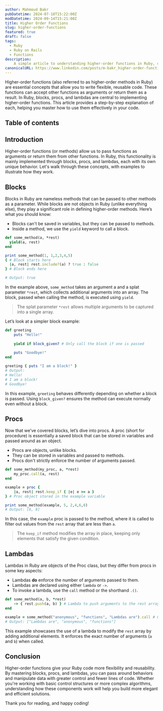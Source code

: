 ```yaml
---
author: Mahmoud Bakr
pubDatetime: 2024-07-18T15:22:00Z
modDatetime: 2024-09-14T15:21:00Z
title: Higher Order Functions
slug: higher-order-functions
featured: true
draft: false
tags:
  - Ruby
  - Ruby on Rails
  - Functions
description:
	A simple article to understanding higher-order functions in Ruby, covering blocks, procs, and lambdas with practical examples.
canonicalURL: https://www.linkedin.com/posts/m-bakr_higher-order-functions-activity-6993110708833947648-kiRf?utm_source=share&utm_medium=member_desktop
---
```


Higher-order functions (also referred to as higher-order methods in Ruby) are essential concepts that allow you to write flexible, reusable code. These functions can accept other functions as arguments or return them as a result. In Ruby, blocks, procs, and lambdas are central to implementing higher-order functions. This article provides a step-by-step explanation of each, helping you master how to use them effectively in your code.

## Table of contents
## Introduction
Higher-order functions (or methods) allow us to pass functions as arguments or return them from other functions. In Ruby, this functionality is mainly implemented through blocks, procs, and lambdas, each with its own unique behavior. Let's walk through these concepts, with examples to illustrate how they work.

## Blocks
Blocks in Ruby are nameless methods that can be passed to other methods as a parameter. While blocks are not objects in Ruby (unlike everything else), they play a significant role in defining higher-order methods. Here’s what you should know:

- Blocks can't be saved in variables, but they can be passed to methods.
- Inside a method, we use the `yield` keyword to call a block.

```ruby
def some_method(a, *rest)
  yield(a, rest)
end

print some_method(1, 1,2,3,4,5) 
{ # Block starts here
  |a, rest| rest.include?(a) ? true : false
} # Block ends here

# Output: true
```

In the example above, `some_method` takes an argument a and a splat parameter `*rest`, which collects additional arguments into an array. The block, passed when calling the method, is executed using `yield`.

> The splat parameter `*rest` allows multiple arguments to be captured into a single array.

Let’s look at a simpler block example:

```ruby
def greeting
	puts "Hello!"
	
	yield if block_given? # Only call the block if one is passed
	
	puts "Goodbye!"
end

greeting { puts "I am a block!" }
# Output:
# Hello!
# I am a block!
# Goodbye!
```

In this example, `greeting` behaves differently depending on whether a block is passed. Using `block_given?` ensures the method can execute normally even without a block.

## Procs
Now that we’ve covered blocks, let’s dive into procs. A proc (short for procedure) is essentially a saved block that can be stored in variables and passed around as an object.

- Procs are objects, unlike blocks.
- They can be stored in variables and passed to methods.
- Procs don't strictly enforce the number of arguments passed.

```ruby
def some_method(my_proc, a, *rest)
	my_proc.call(a, rest)
end

example = proc {
	|a, rest| rest.keep_if { |e| e >= a }
} # Proc object stored in the example variable

print some_method(example, 5, 2,4,6,8)
# Output: [6, 8]
```

In this case, the `example` proc is passed to the method, where it is called to filter out values from the `rest` array that are less than `a`.

> The `keep_if` method modifies the array in place, keeping only elements that satisfy the given condition.

## Lambdas
Lambdas in Ruby are objects of the Proc class, but they differ from procs in some key aspects:

- Lambdas **do** enforce the number of arguments passed to them.
- Lambdas are declared using either `lambda` or `->`.
- To invoke a lambda, use the `call` method or the shorthand `.()`.

```ruby
def some_method(a, b, *rest)
	-> { rest.push(a, b) } # Lambda to push arguments to the rest array
end

example = some_method("anonymous", "functions", "Lambdas are").call # OR .()
# Output: ["Lambdas are", "anonymous", "functions"]
```

This example showcases the use of a lambda to modify the `rest` array by adding additional elements. It enforces the exact number of arguments (`a` and `b`) when called.

## Conclusion
Higher-order functions give your Ruby code more flexibility and reusability. By mastering blocks, procs, and lambdas, you can pass around behaviors and manipulate data with greater control and fewer lines of code. Whether you're working with basic control structures or more complex algorithms, understanding how these components work will help you build more elegant and efficient solutions.

Thank you for reading, and happy coding!